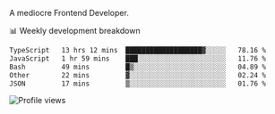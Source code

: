 A mediocre Frontend Developer.

📊 Weekly development breakdown
<!--START_SECTION:waka-->

```txt
TypeScript   13 hrs 12 mins  ███████████████████▓░░░░░   78.16 %
JavaScript   1 hr 59 mins    ███░░░░░░░░░░░░░░░░░░░░░░   11.76 %
Bash         49 mins         █▒░░░░░░░░░░░░░░░░░░░░░░░   04.89 %
Other        22 mins         ▓░░░░░░░░░░░░░░░░░░░░░░░░   02.24 %
JSON         17 mins         ▒░░░░░░░░░░░░░░░░░░░░░░░░   01.76 %
```

<!--END_SECTION:waka-->

<img src="https://gpvc.arturio.dev/iqbalfasri" alt="Profile views"/>
